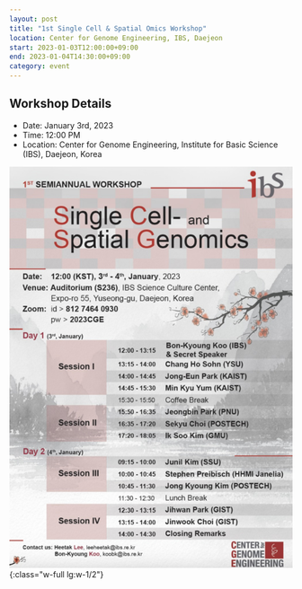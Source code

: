 ```yaml
---
layout: post
title: "1st Single Cell & Spatial Omics Workshop"
location: Center for Genome Engineering, IBS, Daejeon
start: 2023-01-03T12:00:00+09:00
end: 2023-01-04T14:30:00+09:00
category: event
---
```


## Workshop Details

- Date: January 3rd, 2023
- Time: 12:00 PM
- Location: Center for Genome Engineering, Institute for Basic Science (IBS), Daejeon, Korea

![Poster of 2023 Single Cell & Spatial Omics Workshop](/assets/images/poster-1st-workshop.jpg){:class="w-full lg:w-1/2"}
